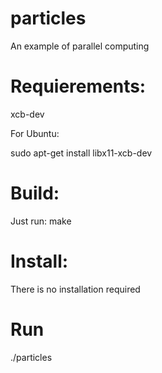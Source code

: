 # particles
An example of parallel computing

# Requierements:
xcb-dev

For Ubuntu:

sudo apt-get install libx11-xcb-dev

# Build:
Just run:
make

# Install:
There is no installation required

# Run
./particles
